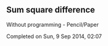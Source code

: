 Sum square difference
---------------------

Without programming - Pencil/Paper

Completed on Sun, 9 Sep 2014, 02:07

